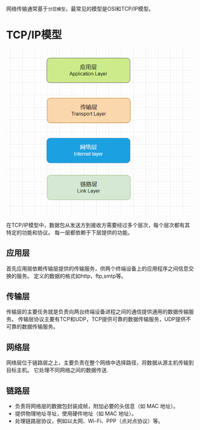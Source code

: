 网络传输通常基于``分层模型``，最常见的模型是OSI和TCP/IP模型。

# TCP/IP模型

![img.png](imgs/00-001.png)

在TCP/IP模型中，数据包从发送方到接收方需要经过多个层次，每个层次都有其特定的功能和协议。
每一层都依赖于下层提供的功能。

## 应用层

首先应用层依赖传输层提供的传输服务，供两个终端设备上的应用程序之间信息交换的服务。
定义的数据的格式如http，ftp,smtp等。

## 传输层

传输层的主要任务就是负责向两台终端设备进程之间的通信提供通用的数据传输服务。
传输层协议主要有TCP和UDP，TCP提供可靠的数据传输服务，UDP提供不可靠的数据传输服务。

## 网络层

网络层位于链路层之上，主要负责在整个网络中选择路径，将数据从源主机传输到目标主机。
它处理不同网络之间的数据传送.

## 链路层

- 负责将网络层的数据包封装成帧，附加必要的头信息（如 MAC 地址）。
- 提供物理地址寻址，使用硬件地址（如 MAC 地址）。
- 处理链路层协议，例如以太网、Wi-Fi、PPP（点对点协议）等。

